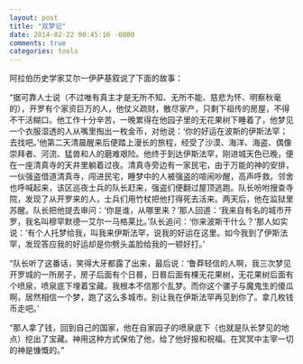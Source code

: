 ```yaml
---
layout: post
title: "双梦记"
date: 2014-02-22 00:45:16 -0800
comments: true
categories: tools
---
```

阿拉伯历史学家艾尔一伊萨基叙说了下面的故事：


“据可靠人士说（不过唯有真主才是无所不知、无所不能、慈悲为怀、明察秋毫的），开罗有个家资巨万的人，他仗义疏财，散尽家产，只剩下祖传的房屋，不得不干活糊口。他工作十分辛苦，一晚累得在他园子里的无花果树下睡着了，他梦见一个衣服湿透的人从嘴里掏出一枚金币，对他说：‘你的好运在波斯的伊斯法罕；去找吧。’他第二天清晨醒来后便踏上漫长的旅程，经受了沙漠、海洋、海盗、偶像崇拜者、河流、猛兽和人的磨难艰险。他终于到达伊斯法罕，刚进城天色已晚，便在一座清真寺的天井里躺着过夜。清真寺旁边有一家民宅，由于万能的神的安排，一伙强盗借道清真寺，闯进民宅，睡梦中的人被强盗的喧闹吵醒，高声呼救。邻舍也呼喊起来，该区巡夜士兵的队长赶来，强盗们便翻过屋顶逃跑。队长吩咐搜查寺院，发现了从开罗来的人，士兵们用竹杖把他打得死去活来。两天后，他在监狱里苏醒。队长把他提去审问：‘你是谁，从哪里来？’那人回道：‘我来自有名的城市开罗，我名叫穆罕默德一艾尔一马格莱比。’队长追问：‘你来波斯干什么？’那人如实说：‘有个人托梦给我，叫我来伊斯法罕，说我的好运在这里。如今我到了伊斯法罕，发现答应我的好运却是你劈头盖脸给我的一顿好打。’


“队长听了这番话，笑得大牙都露了出来，最后说：‘鲁莽轻信的人啊，我三次梦见开罗城的一所房子，房子后面有个日晷，日晷后面有棵无花果树，无花果树后面有个喷泉，喷泉底下埋着宝藏。我根本不信那个乱梦。而你这个骡子与魔鬼生的傻瓜啊，居然相信一个梦，跑了这么多城市。别让我在伊斯法罕再见到你了。拿几枚钱币走吧。’


“那人拿了钱，回到自己的国家，他在自家园子的喷泉底下（也就是队长梦见的地点）挖出了宝藏。神用这种方式保佑了他，给了他好报和祝福。在冥冥中主宰一切的神是慷慨的。”
